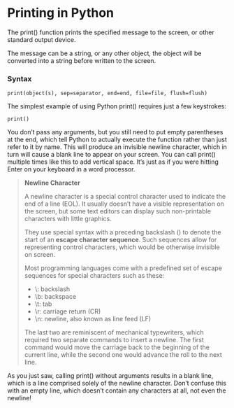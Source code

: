 # Printing in Python

The print() function prints the specified message to the screen, or other standard output device.

The message can be a string, or any other object, the object will be converted into a string before written to the screen.

### Syntax
    print(object(s), sep=separator, end=end, file=file, flush=flush)

The simplest example of using Python print() requires just a few keystrokes:

    print()
    
You don’t pass any arguments, but you still need to put empty parentheses at the end, which tell Python to actually execute the function rather than just refer to it by name. This will produce an invisible newline character, which in turn will cause a blank line to appear on your screen. You can call print() multiple times like this to add vertical space. It’s just as if you were hitting Enter on your keyboard in a word processor.

> **Newline Character**
>
> A newline character is a special control character used to indicate the end of a line (EOL). It usually doesn’t have a visible representation on the screen, but some text editors can display such non-printable characters with little graphics.
>
> They use special syntax with a preceding backslash (\) to denote the start of an **escape character sequence**. Such sequences allow for representing control characters, which would be otherwise invisible on screen.
>
> Most programming languages come with a predefined set of escape sequences for special characters such as these:
>
> * \\: backslash
> * \b: backspace
> * \t: tab
> * \r: carriage return (CR)
> * \n: newline, also known as line feed (LF)
>
>The last two are reminiscent of mechanical typewriters, which required two separate commands to insert a newline. The first command would move the carriage back to the beginning of the current line, while the second one would advance the roll to the next line.

As you just saw, calling print() without arguments results in a blank line, which is a line comprised solely of the newline character. Don’t confuse this with an empty line, which doesn’t contain any characters at all, not even the newline!


